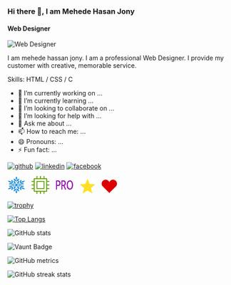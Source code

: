 ### Hi there 👋, I am Mehede Hasan Jony
#### Web Designer
![Web Designer](https://media.licdn.com/dms/image/D5616AQFjp5wtabr_yA/profile-displaybackgroundimage-shrink_350_1400/0/1665376070235?e=1706140800&v=beta&t=2FosuXmnt1EsRL_41xPyZWN5glebbrVUcq0L8pJxfds)

I am mehede hassan jony. I am a professional Web Designer.  I provide my customer with creative, memorable service. 

Skills:  HTML / CSS / C 
 
- 🔭 I’m currently working on ...
- 🌱 I’m currently learning ...
- 👯 I’m looking to collaborate on ...
- 🤔 I’m looking for help with ...
- 💬 Ask me about ...
- 📫 How to reach me: ...
- 😄 Pronouns: ...
- ⚡ Fun fact: ...

[<img src='https://cdn.jsdelivr.net/npm/simple-icons@3.0.1/icons/github.svg' alt='github' height='40'>](https://github.com/mehedejony)  [<img src='https://cdn.jsdelivr.net/npm/simple-icons@3.0.1/icons/linkedin.svg' alt='linkedin' height='40'>](https://www.linkedin.com/in/mehedejony/)  [<img src='https://cdn.jsdelivr.net/npm/simple-icons@3.0.1/icons/facebook.svg' alt='facebook' height='40'>](https://www.facebook.com/mehedejony)  

<a href='https://archiveprogram.github.com/'><img src='https://raw.githubusercontent.com/acervenky/animated-github-badges/master/assets/acbadge.gif' width='40' height='40'></a> <a href='https://docs.github.com/en/developers'><img src='https://raw.githubusercontent.com/acervenky/animated-github-badges/master/assets/devbadge.gif' width='40' height='40'></a> <a href='https://github.com/pricing'><img src='https://raw.githubusercontent.com/acervenky/animated-github-badges/master/assets/pro.gif' width='40' height='40'></a> <a href='https://stars.github.com/'><img src='https://raw.githubusercontent.com/acervenky/animated-github-badges/master/assets/starbadge.gif' width='35' height='35'></a> <a href='https://docs.github.com/en/github/supporting-the-open-source-community-with-github-sponsors'><img src='https://raw.githubusercontent.com/acervenky/animated-github-badges/master/assets/sponsorbadge.gif' width='35' height='35'></a> 

[![trophy](https://github-profile-trophy.vercel.app/?username=mehedejony)](https://github.com/ryo-ma/github-profile-trophy)

[![Top Langs](https://github-readme-stats.vercel.app/api/top-langs/?username=mehedejony)](https://github.com/anuraghazra/github-readme-stats)

![GitHub stats](https://github-readme-stats.vercel.app/api?username=mehedejony&show_icons=true&count_private=true)  

![Vaunt Badge](https://api.vaunt.dev/v1/github/entities/mehedejony/contributions?format=svg&private=true)  

![GitHub metrics](https://metrics.lecoq.io/mehedejony)  

![GitHub streak stats](https://streak-stats.demolab.com/?user=mehedejony)  


